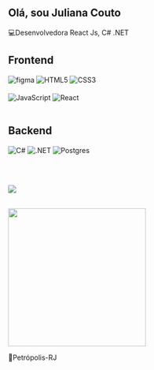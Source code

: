  <h2 >Olá, sou Juliana Couto  </h2> 

<div >💻Desenvolvedora React Js,  C# .NET </div>



<div>
 <h2>Frontend</h2>
 <div>
  <img align="Center" alt="figma" src="https://img.shields.io/badge/figma-%23F24E1E.svg?style=for-the-badge&logo=figma&logoColor=white">
 <img align="Center" alt="HTML5" src="https://img.shields.io/badge/HTML5-E34F26?style=for-the-badge&logo=html5&logoColor=white">
    <img align="Center" alt="CSS3" src="https://img.shields.io/badge/CSS3-1572B6?style=for-the-badge&logo=css3&logoColor=white">
 </div>
 </br>
    <img align="Center" alt="JavaScript" src="https://img.shields.io/badge/JavaScript-yellow?style=for-the-badge&logo=javascript&logoColor=F7DF1E">
     <img align="Center" alt="React" src="https://img.shields.io/badge/React-00008B?style=for-the-badge&logo=react">
    
<div > <br>
 
<h2>Backend</h2>
  <img align="Center" alt="C#" src="https://img.shields.io/badge/C%23-330066?style=for-the-badge&logo=c-sharp&logoColor=823085">
  <img align="center" alt=".NET" src="https://img.shields.io/badge/.NET-512BD4?style=for-the-badge&logo=.net&logoColor=white">

  <img align="Center" alt="Postgres" src="https://img.shields.io/badge/PostgreSQL-316192?style=for-the-badge&logo=postgresql&logoColor=white">  
  
  <br>  <br>
  
  
  <img src="https://user-images.githubusercontent.com/73097560/115834477-dbab4500-a447-11eb-908a-139a6edaec5c.gif">



    
<br>  <img height="280em" src="https://github-readme-stats.vercel.app/api/top-langs/?username=JuCouto&layout=compact&langs_count=7&theme=dark"/>
</div>



  
📍Petrópolis-RJ

<!--
**JuCouto/JuCouto** is a ✨ _special_ ✨ repository because its `README.md` (this file) appears on your GitHub profile.
<div>
 <img style="width: 22px;" src="https://api.iconify.design/logos:html-5.svg"> 
 <img style="width: 22px;" src="https://api.iconify.design/logos:css-3.svg">  
</div>
<div style="display: inline-block"><br/>
Here are some ideas to get you started:
https://api.iconify.design/logos:react.svg


tecnologia ícones:
 <div ><img style="width: 26px;" src="https://api.iconify.design/logos:react.svg">
       <img style="width: 26px;" src="https://api.iconify.design/logos:javascript.svg">
 </div>
 <div >
    <img style="width: 28px;" src="https://api.iconify.design/vscode-icons/file-type-csharp2.svg">
    <img style="width: 25px;" src="https://api.iconify.design/logos/dotnet.svg">
 </div>
 ![Tailwind CSS](https://img.shields.io/badge/Tailwind_CSS-38B2AC?style=for-the-badge&logo=tailwind-css&logoColor=white)
![Angular](https://img.shields.io/badge/Angular-DD0031?style=for-the-badge&logo=angular&logoColor=white)

    <img align="Center" alt="Java" src="https://img.shields.io/badge/Java-ED8B00?style=for-the-badge&logo=openjdk&logoColor=white">
    <img align="Center" alt="PHP" src="https://img.shields.io/badge/PHP-777BB4?style=for-the-badge&logo=php&logoColor=white">
    <img align="Center" alt="Angular" src="https://img.shields.io/badge/Angular-DD0031?style=for-the-badge&logo=angular&logoColor=white">
    <img align="Center" alt="Spring" src="https://img.shields.io/badge/Spring-6DB33F?style=for-the-badge&logo=spring&logoColor=white">
    <img align="Center" alt="MySql" src="https://img.shields.io/badge/MySQL-00000F?style=for-the-badge&logo=mysql&logoColor=white">


![PowerBi](https://img.shields.io/badge/-PowerBi-0D1117?style=for-the-badge&logo=powerbi&labelColor=0D1117&textColor=0D1117)&nbsp;
  <img src="https://img.shields.io/badge/PostgreSQL-316192?style=for-the-badge&logo=postgresql&logoColor=white" alt="PostgreSQL-Logo"/> 
  __________________________________________
  

 
<div align="center"><br><img style="width: 15px;" src="https://api.iconify.design/logos:figma.svg"></div>
<img src="https://api.iconify.design/logos:javascript.svg">
<img src="https://api.iconify.design/codicon:book.svg">
<img src="https://api.iconify.design/logos:java.svg">
<div align="center"><br><img style="width: 25px;gap:10px;" src="https://api.iconify.design/logos:java.svg">    <img style="width: 25px;" src="https://www.clipartmax.com/png/middle/241-2411261_categories-spring-tool-suite-icon.png"><div>
<div align="center">
-->
